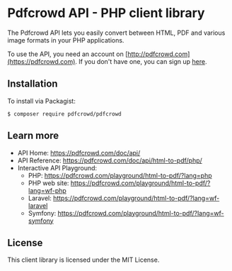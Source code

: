 # Pdfcrowd API - PHP client library

The Pdfcrowd API lets you easily convert between HTML, PDF and various image
formats in your PHP applications.

To use the API, you need an account on
[http://pdfcrowd.com](https://pdfcrowd.com). If you don't have one, you
can sign up [here](https://pdfcrowd.com/pricing/api/).

## Installation

To install via Packagist:

    $ composer require pdfcrowd/pdfcrowd

## Learn more

* API Home:  <https://pdfcrowd.com/doc/api/>
* API Reference:  <https://pdfcrowd.com/doc/api/html-to-pdf/php/>
* Interactive API Playground:
  * PHP: <https://pdfcrowd.com/playground/html-to-pdf/?lang=php>
  * PHP web site: <https://pdfcrowd.com/playground/html-to-pdf/?lang=wf-php>
  * Laravel: <https://pdfcrowd.com/playground/html-to-pdf/?lang=wf-laravel>
  * Symfony: <https://pdfcrowd.com/playground/html-to-pdf/?lang=wf-symfony>

## License

This client library is licensed under the MIT License.

